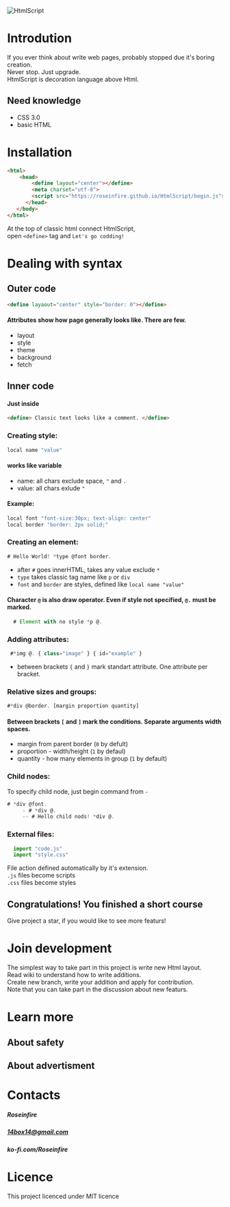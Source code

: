 ![HtmlScript](https://raw.githubusercontent.com/Roseinfire/HtmlScript/main/Icon(500x500).png)
# Introdution
If you ever think about write web pages, probably stopped due it's boring creation. <br>
Never stop. Just upgrade. <br> 
HtmlScript is decoration language above Html. <br>

## Need knowledge
* CSS 3.0
* basic HTML
  
# Installation
```HTML
<html>
    <head>
        <define layout="center"></define>
        <meta charset="utf-8">
        <script src="https://roseinfire.github.io/HtmlScript/begin.js"></script>
      </head>
   </body>
</html>
```
 At the top of classic html connect HtmlScript,<br>
 open `<define>` tag and `Let's go codding!`
# Dealing with syntax
 ## Outer code
 ```HTML
<define layaout="center" style="border: 0"></define>
 ```
#### Attributes show how page generally looks like. There are few.
* layout
* style
* theme
* background
* fetch

## Inner code
#### Just inside
```HTML
<define> Classic text looks like a comment. </define>
```
### Creating style:
```javascript
local name "value"
```
#### works like variable
*  name: all chars exclude space, `"` and `.`
*  value: all chars exlude `"`
#### Example:
```javascript
local font "font-size:30px; text-align: center"
local border "border: 2px solid;"
```
### Creating an element:
```javascript
# Hello World! *type @font border.
```
* after `#` goes innerHTML, takes any value exclude `*`
* `type` takes classic tag name like `p` or `div`
* `font` and `border` are styles, defined like `local name "value"`

#### Character `@` is also draw operator. Even if style not specified, `@.` must be marked.
```javascript
  # Element with no style *p @.
```
### Adding attributes:
```javascript
 #*img @. { class="image" } { id="example" }
```
* between brackets `{` and `}` mark standart attribute. One attribute per bracket.
### Relative sizes and groups:
```javascript
#*div @border. [margin proportion quantity]
```
#### Between brackets `[` and `]` mark the conditions. Separate arguments width spaces.
* margin from parent border (`0` by defult)
* proportion - width/height (`1` by defaul)
* quantity - how many elements in group (`1` by default)
### Child nodes:
To specify child node, just begin command from `-`
```javascript
# *div @font.
     - # *div @.
     -- # Hello child nods! *div @.
```
### External files:
```javascript
  import "code.js"
  import "style.css"
```
File action defined automatically by it's extension. <br>
`.js` files become scripts <br>
`.css` files become styles <br>
## Congratulations! You finished a short course
 Give project a star, if you would like to see more featurs!
# Join development
The simplest way to take part in this project is write new Html layout.<br>
Read wiki to understand how to write additions. <br>
Create new branch, write your addition and apply for contribution.<br>
Note that you can take part in the discussion about new featurs. <br>


# Learn more
## About safety

  
## About advertisment


# Contacts
##### Roseinfire
##### 14box14@gmail.com
##### ko-fi.com/Roseinfire


# Licence
This project licenced under MIT licence
